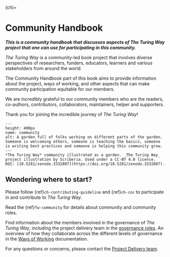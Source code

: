 (ch)=
# Community Handbook

***This is a community handbook that discusses aspects of The Turing Way project that one can use for participating in this community.***

_The Turing Way_ is a community-led book project that involves diverse perspectives of researchers, funders, educators, learners and various stakeholders from around the world.

The Community Handbook part of this book aims to provide information about the project, ways of working, and other aspects that can make community participation equitable for our members.

We are incredibly grateful to our community members who are the readers, co-authors, contributors, collaborators, maintainers, helper and supporters.

Thank you for joining the incredible journey of _The Turing Way_!

```{figure} ../figures/community.*
---
height: 400px
name: community
alt: A garden full of folks working on different parts of the garden. Someone is welcoming others, someone is teaching the basics, someone is writing best practices and someone is helping this community grow.
---
*The Turing Way* community illustrated as a garden. _The Turing Way_ project illustration by Scriberia. Used under a CC-BY 4.0 licence. DOI: [10.5281/zenodo.3332807](https://doi.org/10.5281/zenodo.3332807).
```

## Wondering where to start?

Please follow {ref}`ch-contributing-guideline` and {ref}`ch-coc` to participate in and contribute to _The Turing Way_.

Read the {ref}`fw-community` for details about community and community roles.

Find information about the members involved in the governance of _The Turing Way_, including the project delivery team in the [governance roles](https://github.com/the-turing-way/the-turing-way/blob/main/GOVERNANCE_ROLES.md).
An overview of how they collaborate across the different levels of governance in the [Ways of Working](https://github.com/the-turing-way/the-turing-way/blob/main/ways_of_working.md) documentation.

For any questions or concerns, please contact the [Project Delivery team](https://github.com/the-turing-way/the-turing-way/blob/main/GOVERNANCE_ROLES.md).